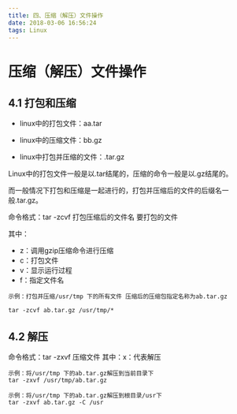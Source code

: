 ```yaml
---
title: 四、压缩（解压）文件操作
date: 2018-03-06 16:56:24
tags: Linux
---
```

# 压缩（解压）文件操作
## 4.1 打包和压缩

* linux中的打包文件：aa.tar
 
* linux中的压缩文件：bb.gz 

* linux中打包并压缩的文件：.tar.gz

Linux中的打包文件一般是以.tar结尾的，压缩的命令一般是以.gz结尾的。

而一般情况下打包和压缩是一起进行的，打包并压缩后的文件的后缀名一般.tar.gz。

命令格式：tar -zcvf 打包压缩后的文件名 要打包的文件

其中：
- z：调用gzip压缩命令进行压缩
- c：打包文件
- v：显示运行过程
- f：指定文件名


```
示例：打包并压缩/usr/tmp 下的所有文件 压缩后的压缩包指定名称为ab.tar.gz

tar -zcvf ab.tar.gz /usr/tmp/*
```

## 4.2 解压
命令格式：tar -zxvf 压缩文件
其中：x：代表解压

```
示例：将/usr/tmp 下的ab.tar.gz解压到当前目录下
tar -zxvf /usr/tmp/ab.tar.gz

示例：将/usr/tmp 下的ab.tar.gz解压到根目录/usr下
tar -zxvf ab.tar.gz -C /usr
```